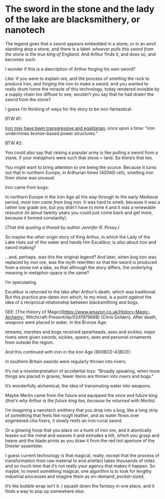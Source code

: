 # The sword in the stone and the lady of the lake are blacksmithery, or nanotech

The legend goes that a sword appears embedded in a stone, or in an anvil
standing atop a stone, and there is a label: _whoever pulls this sword from
the stone is the true king of England._ And Arthur finds it, and does so, and
becomes such.

I wonder if this is a description of Arthur forging his own sword?

Like: if you were to explain ore, and the process of smelting the rock to
produce iron, and forging the iron to make a sword, and you wanted to really
drum home the miracle of this technology, today rendered invisible by a supply
chain too diffuse to see, wouldn’t you say that he had drawn the sword from
the stone?

I guess I’m thinking of ways for the story to be non-fantastical.

BTW #1:

[Iron may have been transgressive and egalitarian](/home/2021/09/13/bronze),
once upon a time: "iron undermines bronze-based power structures."

BTW #2:

You could also say that raising a popular army is like pulling a sword from a
stone, if your metaphors were such that stone = land. So there’s that too.

You might want to bring attention to ore being the source. Because it turns
out that in northern Europe, in Arthurian times (400AD-ish), smelting iron
from stone was _unusual._

Iron came from bogs:

In northern Europe in the Iron Age all the way through to the early Medieval
period, _most iron came from bog iron._ It was hard to smelt, because it was a
rather low grade ore, but you didn’t have to mine it and it was a renewable
resource (in about twenty years you could just come back and get more, because
it formed constantly).

_(That link quoting a thread by author Jennifer R. Povey.)_

So maybe the _other_ origin story of King Arthur, in which the Lady of the
Lake rises out of the water and hands him Excalibur, is _also_ about iron and
sword making?

…and, perhaps, was this the original legend? And later, when bog iron was
replaced by iron ore, was the myth rewritten so that the sword is produced
from a stone not a lake, so that although the story differs, the underlying
meaning in metaphor-space is the same?

I’m speculating.

Excalibur is returned to the lake after Arthur’s death, which was traditional.
But this practice pre-dates iron which, to my mind, is a point _against_ the
idea of a reciprocal relationship between blacksmithing and bogs.

SEE: [The History of Magic](https://www.amazon.co.uk/History-Magic-Alchemy-
Witchcraft-Present/dp/0241979668) (Chris Golden). After death, weapons were
placed in water. In the Bronze Age:

streams, marshes and bogs received spearheads, axes and sickles; major rivers
were given swords, sickles, spears, axes and personal ornaments from outside
the region.

And this continued with iron in the Iron Age (800BCE–43BCE):

in southern Britain swords were regularly thrown into rivers.

It’s not a misinterpretation of accidental loss: "Broadly speaking, when more
things are placed in graves, fewer items are thrown into rivers and bogs."

It’s wonderfully alchemical, the idea of transmuting water into weapons.

Maybe Merlin came from the future and equipped the once and future king
_(that’s why Arthur is the future king too, because he returned with Merlin)._

I’m imagining a nanotech smithery that you drop into a bog, like a long strip
of something that feels like rough leather, and as water flows over engineered
cilia fixers, it slowly reefs an iron-coral sword.

Or a glowing hoop that you place on a hunk of iron ore, and it atomically
teases out the metal and weaves it and extrudes a hilt, which you grasp and
heave and the blade prints as you draw it from the red hot aperture of the
Drexler assembler.

I guess current technology _is_ that magical, really, except that the process
of transformation from raw material to end artefact takes thousands of miles
and so much time that it’s not really your agency that makes it happen. So
maybe, to invent something magical, one algorithm is to look for lengthy
industrial processes and imagine them as on-demand, pocket-sized.

It’s like bubble wrap isn’t it. I squash down the fantasy in one place, and it
finds a way to pop up somewhere else.
